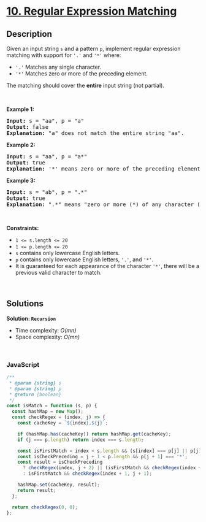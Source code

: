 # [10. Regular Expression Matching](https://leetcode.com/problems/regular-expression-matching)

## Description

<div class="elfjS" data-track-load="description_content"><p>Given an input string <code>s</code>&nbsp;and a pattern <code>p</code>, implement regular expression matching with support for <code>'.'</code> and <code>'*'</code> where:</p>

<ul>
	<li><code>'.'</code> Matches any single character.​​​​</li>
	<li><code>'*'</code> Matches zero or more of the preceding element.</li>
</ul>

<p>The matching should cover the <strong>entire</strong> input string (not partial).</p>

<p>&nbsp;</p>
<p><strong class="example">Example 1:</strong></p>

<pre><strong>Input:</strong> s = "aa", p = "a"
<strong>Output:</strong> false
<strong>Explanation:</strong> "a" does not match the entire string "aa".
</pre>

<p><strong class="example">Example 2:</strong></p>

<pre><strong>Input:</strong> s = "aa", p = "a*"
<strong>Output:</strong> true
<strong>Explanation:</strong> '*' means zero or more of the preceding element, 'a'. Therefore, by repeating 'a' once, it becomes "aa".
</pre>

<p><strong class="example">Example 3:</strong></p>

<pre><strong>Input:</strong> s = "ab", p = ".*"
<strong>Output:</strong> true
<strong>Explanation:</strong> ".*" means "zero or more (*) of any character (.)".
</pre>

<p>&nbsp;</p>
<p><strong>Constraints:</strong></p>

<ul>
	<li><code>1 &lt;= s.length&nbsp;&lt;= 20</code></li>
	<li><code>1 &lt;= p.length&nbsp;&lt;= 20</code></li>
	<li><code>s</code> contains only lowercase English letters.</li>
	<li><code>p</code> contains only lowercase English letters, <code>'.'</code>, and&nbsp;<code>'*'</code>.</li>
	<li>It is guaranteed for each appearance of the character <code>'*'</code>, there will be a previous valid character to match.</li>
</ul>
</div>

<p>&nbsp;</p>

## Solutions

**Solution: `Recursion`**

- Time complexity: <em>O(mn)</em>
- Space complexity: <em>O(mn)</em>

<p>&nbsp;</p>

### **JavaScript**

```js
/**
 * @param {string} s
 * @param {string} p
 * @return {boolean}
 */
const isMatch = function (s, p) {
  const hashMap = new Map();
  const checkRegex = (index, j) => {
    const cacheKey = `${index},${j}`;

    if (hashMap.has(cacheKey)) return hashMap.get(cacheKey);
    if (j === p.length) return index === s.length;

    const isFirstMatch = index < s.length && (s[index] === p[j] || p[j] === '.');
    const isCheckPreceding = j + 1 < p.length && p[j + 1] === '*';
    const result = isCheckPreceding
      ? checkRegex(index, j + 2) || (isFirstMatch && checkRegex(index + 1, j))
      : isFirstMatch && checkRegex(index + 1, j + 1);

    hashMap.set(cacheKey, result);
    return result;
  };

  return checkRegex(0, 0);
};
```

